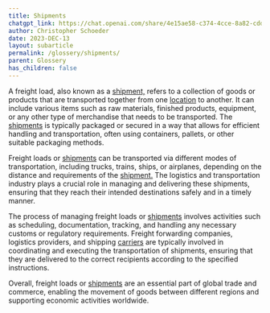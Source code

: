 ```yaml
---
title: Shipments
chatgpt_link: https://chat.openai.com/share/4e15ae58-c374-4cce-8a82-cdd4e3fe058b
author: Christopher Schoeder
date: 2023-DEC-13
layout: subarticle
permalink: /glossery/shipments/
parent: Glossery
has_children: false
---
```


A freight load, also known as a <a href="/glossery/shipments">shipment,</a> refers to a collection of goods or products that are transported together from one <a href="/locations/">location</a> to another. It can include various items such as raw materials, finished products, equipment, or any other type of merchandise that needs to be transported. The <a href="/glossery/shipments">shipments</a> is typically packaged or secured in a way that allows for efficient handling and transportation, often using containers, pallets, or other suitable packaging methods.

Freight loads or <a href="/glossery/shipments">shipments</a> can be transported via different modes of transportation, including trucks, trains, ships, or airplanes, depending on the distance and requirements of the <a href="/glossery/shipments">shipment.</a> The logistics and transportation industry plays a crucial role in managing and delivering these shipments, ensuring that they reach their intended destinations safely and in a timely manner.

The process of managing freight loads or <a href="/glossery/shipments">shipments</a> involves activities such as scheduling, documentation, tracking, and handling any necessary customs or regulatory requirements. Freight forwarding companies, logistics providers, and shipping <a href="/carriers/">carriers</a> are typically involved in coordinating and executing the transportation of shipments, ensuring that they are delivered to the correct recipients according to the specified instructions.

Overall, freight loads or <a href="/glossery/shipments">shipments</a> are an essential part of global trade and commerce, enabling the movement of goods between different regions and supporting economic activities worldwide.
